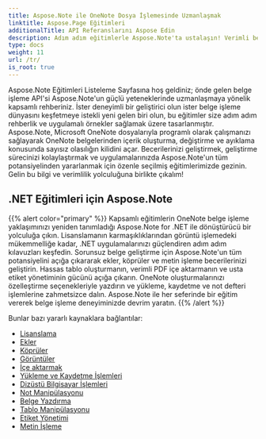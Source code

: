 ```yaml
---
title: Aspose.Note ile OneNote Dosya İşlemesinde Uzmanlaşmak
linktitle: Aspose.Page Eğitimleri
additionalTitle: API Referanslarını Aspose Edin
description: Adım adım eğitimlerle Aspose.Note'ta ustalaşın! Verimli belge işleme için OneNote dosyalarını programlı bir şekilde yönetmeyi öğrenin.
type: docs
weight: 11
url: /tr/
is_root: true
---
```


Aspose.Note Eğitimleri Listeleme Sayfasına hoş geldiniz; önde gelen belge işleme API'si Aspose.Note'un güçlü yeteneklerinde uzmanlaşmaya yönelik kapsamlı rehberiniz. İster deneyimli bir geliştirici olun ister belge işleme dünyasını keşfetmeye istekli yeni gelen biri olun, bu eğitimler size adım adım rehberlik ve uygulamalı örnekler sağlamak üzere tasarlanmıştır. Aspose.Note, Microsoft OneNote dosyalarıyla programlı olarak çalışmanızı sağlayarak OneNote belgelerinden içerik oluşturma, değiştirme ve ayıklama konusunda sayısız olasılığın kilidini açar. Becerilerinizi geliştirmek, geliştirme sürecinizi kolaylaştırmak ve uygulamalarınızda Aspose.Note'un tüm potansiyelinden yararlanmak için özenle seçilmiş eğitimlerimizde gezinin. Gelin bu bilgi ve verimlilik yolculuğuna birlikte çıkalım!

## .NET Eğitimleri için Aspose.Note
{{% alert color="primary" %}}
Kapsamlı eğitimlerin OneNote belge işleme yaklaşımınızı yeniden tanımladığı Aspose.Note for .NET ile dönüştürücü bir yolculuğa çıkın. Lisanslamanın karmaşıklıklarından görüntü işlemedeki mükemmelliğe kadar, .NET uygulamalarınızı güçlendiren adım adım kılavuzları keşfedin. Sorunsuz belge geliştirme için Aspose.Note'un tüm potansiyelini açığa çıkararak ekler, köprüler ve metin işleme becerilerinizi geliştirin. Hassas tablo oluşturmanın, verimli PDF içe aktarmanın ve usta etiket yönetiminin gücünü açığa çıkarın. OneNote oluşturmalarınızı özelleştirme seçenekleriyle yazdırın ve yükleme, kaydetme ve not defteri işlemlerine zahmetsizce dalın. Aspose.Note ile her seferinde bir eğitim vererek belge işleme deneyiminizde devrim yaratın.
{{% /alert %}}

Bunlar bazı yararlı kaynaklara bağlantılar:
 
- [Lisanslama](./net/licensing/)
- [Ekler](./net/attachments/)
- [Köprüler](./net/hyperlinks/)
- [Görüntüler](./net/images/)
- [İçe aktarmak](./net/import/)
- [Yükleme ve Kaydetme İşlemleri](./net/loading-and-saving-operations/)
- [Dizüstü Bilgisayar İşlemleri](./net/notebook-operations/)
- [Not Manipülasyonu](./net/note-manipulation/)
- [Belge Yazdırma](./net/printing-document/)
- [Tablo Manipülasyonu](./net/table-manipulation/)
- [Etiket Yönetimi](./net/tag-management/)
- [Metin İşleme](./net/text-manipulation/)

